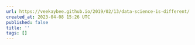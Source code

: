 ```yaml
---
url: https://veekaybee.github.io/2019/02/13/data-science-is-different/
created_at: 2023-04-08 15:26 UTC
published: false
title: ''
tags: []
---
```



